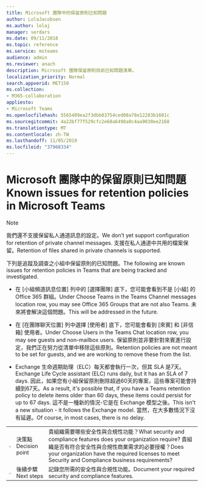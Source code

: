 ```yaml
---
title: Microsoft 團隊中的保留原則已知問題
author: LolaJacobsen
ms.author: lolaj
manager: serdars
ms.date: 09/11/2018
ms.topic: reference
ms.service: msteams
audience: admin
ms.reviewer: anach
description: Microsoft 團隊保留原則目前已知問題清單。
localization_priority: Normal
search.appverid: MET150
ms.collection:
- M365-collaboration
appliesto:
- Microsoft Teams
ms.openlocfilehash: 5565409ea2f3dbb83754ced08a78e12283b1601c
ms.sourcegitcommit: 4a22bf77f529cfc2e68a6498a0c4aa9030ee2168
ms.translationtype: MT
ms.contentlocale: zh-TW
ms.lasthandoff: 11/05/2019
ms.locfileid: "37968334"
---
```

# <a name="known-issues-for-retention-policies-in-microsoft-teams"></a><span data-ttu-id="9a79b-103">Microsoft 團隊中的保留原則已知問題</span><span class="sxs-lookup"><span data-stu-id="9a79b-103">Known issues for retention policies in Microsoft Teams</span></span>

> [!NOTE]
> <span data-ttu-id="9a79b-104">我們還不支援保留私人通道訊息的設定。</span><span class="sxs-lookup"><span data-stu-id="9a79b-104">We don’t yet support configuration for retention of private channel messages.</span></span> <span data-ttu-id="9a79b-105">支援在私人通道中共用的檔案保留。</span><span class="sxs-lookup"><span data-stu-id="9a79b-105">Retention of files shared in private channels is supported.</span></span>

<span data-ttu-id="9a79b-106">下列是追蹤及調查之小組中保留原則的已知問題。</span><span class="sxs-lookup"><span data-stu-id="9a79b-106">The following are known issues for retention policies in Teams that are being tracked and investigated.</span></span>

- <span data-ttu-id="9a79b-107">在 [小組頻道訊息位置] 列中的 [選擇團隊] 底下，您可能會看到不是 [小組] 的 Office 365 群組。</span><span class="sxs-lookup"><span data-stu-id="9a79b-107">Under Choose Teams in the Teams Channel messages location row, you may see Office 365 Groups that are not also Teams.</span></span> <span data-ttu-id="9a79b-108">未來將會解決這個問題。</span><span class="sxs-lookup"><span data-stu-id="9a79b-108">This will be addressed in the future.</span></span>

- <span data-ttu-id="9a79b-109">在 [在團隊聊天位置] 列中選擇 [使用者] 底下，您可能會看到 [來賓] 和 [非信箱] 使用者。</span><span class="sxs-lookup"><span data-stu-id="9a79b-109">Under Choose Users in the Teams Chat location row, you may see guests and non-mailbox users.</span></span> <span data-ttu-id="9a79b-110">保留原則並非要針對來賓進行設定，我們正在努力從清單中移除這些原則。</span><span class="sxs-lookup"><span data-stu-id="9a79b-110">Retention policies are not meant to be set for guests, and we are working to remove these from the list.</span></span>

- <span data-ttu-id="9a79b-111">Exchange 生命週期助理（ELC）每天都會執行一次，但其 SLA 是7天。</span><span class="sxs-lookup"><span data-stu-id="9a79b-111">Exchange Life Cycle assistant (ELC) runs daily, but it has an SLA of 7 days.</span></span> <span data-ttu-id="9a79b-112">因此，如果您有小組保留原則刪除超過60天的專案，這些專案可能會持續到67天。</span><span class="sxs-lookup"><span data-stu-id="9a79b-112">As a result, it's possible that, if you have a Teams retention policy to delete items older than 60 days, these items could persist for up to 67 days.</span></span> <span data-ttu-id="9a79b-113">這不是一種新的情況-它是在 Exchange 模型之後。</span><span class="sxs-lookup"><span data-stu-id="9a79b-113">This isn't a new situation - it follows the Exchange model.</span></span> <span data-ttu-id="9a79b-114">當然，在大多數情況下沒有延遲。</span><span class="sxs-lookup"><span data-stu-id="9a79b-114">Of course, in most cases, there is no delay.</span></span>


| | | |
|---------|---------|---------|
|![代表決策點的圖示](media/Overview_of_security_and_compliance_in_Microsoft_Teams_image3.png)     |<span data-ttu-id="9a79b-116">決策點</span><span class="sxs-lookup"><span data-stu-id="9a79b-116">Decision point</span></span>         |<span data-ttu-id="9a79b-117">貴組織需要哪些安全性與合規性功能？</span><span class="sxs-lookup"><span data-stu-id="9a79b-117">What security and compliance features does your organization require?</span></span> <span data-ttu-id="9a79b-118">貴組織是否有符合安全性與合規性商業需求的必要授權？</span><span class="sxs-lookup"><span data-stu-id="9a79b-118">Does your organization have the required licenses to meet Security and Compliance business requirements?</span></span>         |
|![代表後續步驟的圖示](media/Overview_of_security_and_compliance_in_Microsoft_Teams_image4.png)     |<span data-ttu-id="9a79b-120">後續步驟</span><span class="sxs-lookup"><span data-stu-id="9a79b-120">Next steps</span></span>         |<span data-ttu-id="9a79b-121">記錄您所需的安全性與合規性功能。</span><span class="sxs-lookup"><span data-stu-id="9a79b-121">Document your required security and compliance features.</span></span>         |
